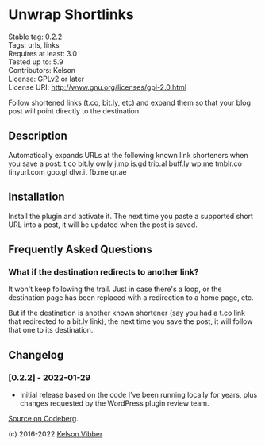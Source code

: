 # Unwrap Shortlinks

Stable tag: 0.2.2  
Tags: urls, links  
Requires at least: 3.0  
Tested up to: 5.9  
Contributors: Kelson  
License: GPLv2 or later  
License URI: http://www.gnu.org/licenses/gpl-2.0.html

Follow shortened links (t.co, bit.ly, etc) and expand them so that your blog post will point directly to the destination.

## Description

Automatically expands URLs at the following known link shorteners when you save a post:
t.co
bit.ly
ow.ly
j.mp
is.gd
trib.al
buff.ly
wp.me
tmblr.co
tinyurl.com
goo.gl
dlvr.it
fb.me
qr.ae

## Installation

Install the plugin and activate it. The next time you paste a supported short URL into a post, it will be updated when the post is saved.

## Frequently Asked Questions

### What if the destination redirects to another link?

It won't keep following the trail. Just in case there's a loop, or the destination page has been replaced with a redirection to a home page, etc.

But if the destination is another known shortener (say you had a t.co link that redirected to a bit.ly link), the next time you save the post, it will follow that one to its destination.


## Changelog

### [0.2.2] - 2022-01-29

* Initial release based on the code I've been running locally for years, plus changes requested by the WordPress plugin review team.

[Source on Codeberg](https://codeberg.org/kvibber/unwrap-shortlinks).

(c) 2016-2022 [Kelson Vibber](https://kvibber.com/)
